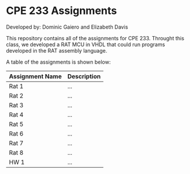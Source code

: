 # CPE 233 Assignments

Developed by: Dominic Gaiero and Elizabeth Davis

This repository contains all of the assignments for CPE 233. Throught this class, we developed a RAT MCU in VHDL that could run programs developed in the RAT assembly language.

A table of the assignments is shown below:

Assignment Name | Description
--- | ---
Rat 1 | ...
Rat 2 | ...
Rat 3 | ...
Rat 4 | ...
Rat 5 | ...
Rat 6 | ...
Rat 7 | ...
Rat 8 | ...
HW 1 | ...
